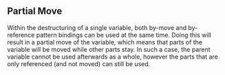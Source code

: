 ## Partial Move

Within the destructuring of a single variable, both by-move and by-reference
pattern bindings can be used at the same time. Doing this will result in a
partial move of the variable, which means that parts of the variable will be
moved while other parts stay. In such a case, the parent variable cannot be used
afterwards as a whole, however the parts that are only referenced (and not
moved) can still be used.
